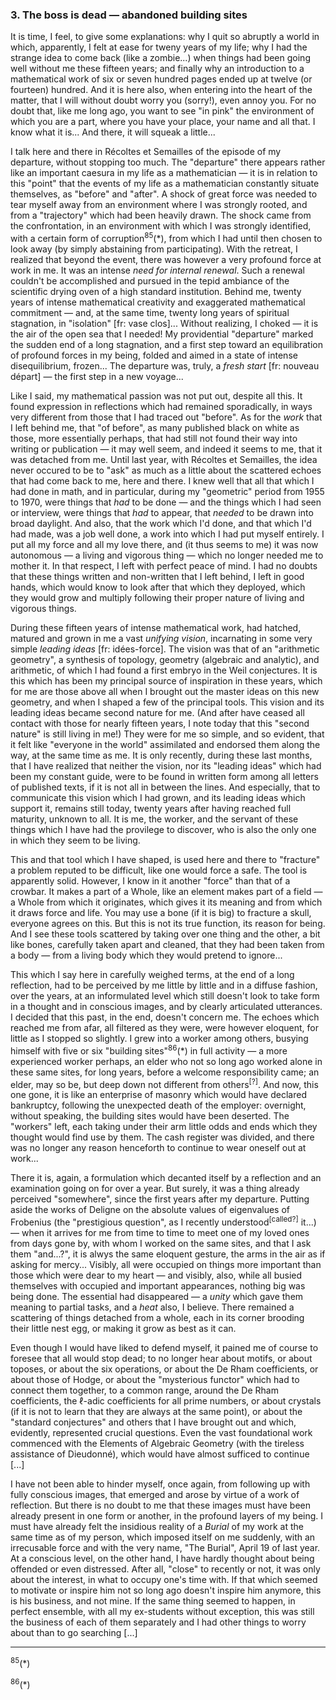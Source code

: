### 3. The boss is dead &mdash; abandoned building sites
It is time, I feel, to give some explanations: why I quit so abruptly a world in which, apparently, I felt at ease for tweny years of my life; why I had the strange idea to come back (like a zombie...) when things had been going well without me these fifteen years; and finally why an introduction to a mathematical work of six or seven hundred pages ended up at twelve (or fourteen) hundred. And it is here also, when entering into the heart of the matter, that I will without doubt worry you (sorry!), even annoy you. For no doubt that, like me long ago, you want to see "in pink" the environment of which you are a part, where you have your place, your name and all that. I know what it is... And there, it will squeak a little...

I talk here and there in Récoltes et Semailles of the episode of my departure, without stopping too much. The "departure" there appears rather like an important caesura in my life as a mathematician &mdash; it is in relation to this "point" that the events of my life as a mathematician constantly situate themselves, as "before" and "after". A shock of great force was needed to tear myself away from an environment where I was strongly rooted, and from a "trajectory" which had been heavily drawn. The shock came from the confrontation, in an environment with which I was strongly identified, with a certain form of corruption<sup>85</sup>(*), from which I had until then chosen to look away (by simply abstaining from participating). With the retreat, I realized that beyond the event, there was however a very profound force at work in me. It was an intense _need for internal renewal_. Such a renewal couldn't be accomplished and pursued in the tepid ambiance of the scientific drying oven of a high standard institution. Behind me, twenty years of intense mathematical creativity and exaggerated mathematical commitment &mdash; and, at the same time, twenty long years of spiritual stagnation, in "isolation" [fr: vase clos]... Without realizing, I choked &mdash; it is the air of the open sea that I needed! My providential "departure" marked the sudden end of a long stagnation, and a first step toward an equilibration of profound forces in my being, folded and aimed in a state of intense disequilibrium, frozen... The departure was, truly, a _fresh start_ [fr: nouveau départ] &mdash; the first step in a new voyage...

Like I said, my mathematical passion was not put out, despite all this. It found expression in reflections which had remained sporadically, in ways very different from those that I had traced out "before". As for the _work_ that I left behind me, that "of before", as many published black on white as those, more essentially perhaps, that had still not found their way into writing or publication &mdash; it may well seem, and indeed it seems to me, that it was detached from me. Until last year, with Récoltes et Semailles, the idea never occured to be to "ask" as much as a little about the scattered echoes that had come back to me, here and there. I knew well that all that which I had done in math, and in particular, during my "geometric" period from 1955 to 1970, were things that _had_ to be done &mdash; and the things which I had seen or interview, were things that _had_ to appear, that _needed_ to be drawn into broad daylight. And also, that the work which I'd done, and that which I'd had made, was a job well done, a work into which I had put myself entirely. I put all my force and all my love there, and (it thus seems to me) it was now autonomous &mdash; a living and vigorous thing &mdash; which no longer needed me to mother it. In that respect, I left with perfect peace of mind. I had no doubts that these things written and non-written that I left behind, I left in good hands, which would know to look after that which they deployed, which they would grow and multiply following their proper nature of living and vigorous things.

During these fifteen years of intense mathematical work, had hatched, matured and grown in me a vast _unifying vision_, incarnating in some very simple _leading ideas_ [fr: idées-force]. The vision was that of an "arithmetic geometry", a synthesis of topology, geometry (algebraic and analytic), and arithmetic, of which I had found a first embryo in the Weil conjectures. It is this which has been my principal source of inspiration in these years, which for me are those above all when I brought out the master ideas on this new geometry, and when I shaped a few of the principal tools. This vision and its leading ideas became second nature for me. (And after have ceased all contact with those for nearly fifteen years, I note today that this "second nature" is still living in me!) They were for me so simple, and so evident, that it felt like "everyone in the world" assimilated and endorsed them along the way, at the same time as me. It is only recently, during these last months, that I have realized that neither the vision, nor its "leading ideas" which had been my constant guide, were to be found in written form among all letters of published texts, if it is not all in between the lines. And especially, that to communicate this vision which I had grown, and its leading ideas which support it, remains still today, twenty years after having reached full maturity, unknown to all. It is me, the worker, and the servant of these things which I have had the provilege to discover, who is also the only one in which they seem to be living.

This and that tool which I have shaped, is used here and there to "fracture" a problem reputed to be difficult, like one would force a safe. The tool is apparently solid. However, I know in it another "force" than that of a crowbar. It makes a part of a Whole, like an element makes part of a field &mdash; a Whole from which it originates, which gives it its meaning and from which it draws force and life. You may use a bone (if it is big) to fracture a skull, everyone agrees on this. But this is not its true function, its reason for being. And I see these tools scattered by taking over one thing and the other, a bit like bones, carefully taken apart and cleaned, that they had been taken from a body &mdash; from a living body which they would pretend to ignore...

This which I say here in carefully weighed terms, at the end of a long reflection, had to be perceived by me little by little and in a diffuse fashion, over the years, at an informulated level which still doesn't look to take form in a thought and in conscious images, and by clearly articulated utterances. I decided that this past, in the end, doesn't concern me. The echoes which reached me from afar, all filtered as they were, were however eloquent, for little as I stopped so slightly. I grew into a worker among others, busying himself with five or six "building sites"<sup>86</sup>(*) in full activity &mdash; a more experienced worker perhaps, an elder who not so long ago worked alone in these same sites, for long years, before a welcome responsibility came; an elder, may so be, but deep down not different from others<sup>[?]</sup>. And now, this one gone, it is like an enterprise of masonry which would have declared bankruptcy, following the unexpected death of the employer: overnight, without speaking, the building sites would have been deserted. The "workers" left, each taking under their arm little odds and ends which they thought would find use by them. The cash register was divided, and there was no longer any reason henceforth to continue to wear oneself out at work...

There it is, again, a formulation which decanted itself by a reflection and an examination going on for over a year. But surely, it was a thing already perceived "somewhere", since the first years after my departure. Putting aside the works of Deligne on the absolute values of eigenvalues of Frobenius (the "prestigious question", as I recently understood<sup>[called?]</sup> it...) &mdash; when it arrives for me from time to time to meet one of my loved ones from days gone by, with whom I worked on the same sites, and that I ask them "and...?", it is alwys the same eloquent gesture, the arms in the air as if asking for mercy... Visibly, all were occupied on things more important than those which were dear to my heart &mdash; and visibly, also, while all busied themselves with occupied and important appearances, nothing big was being done. The essential had disappeared &mdash; a _unity_ which gave them meaning to partial tasks, and a _heat_ also, I believe. There remained a scattering of things detached from a whole, each in its corner brooding their little nest egg, or making it grow as best as it can.

Even though I would have liked to defend myself, it pained me of course to foresee that all would stop dead; to no longer hear about motifs, or about toposes, or about the six operations, or about the De Rham coefficients, or about those of Hodge, or about the "mysterious functor" which had to connect them together, to a common range, around the De Rham coefficients, the $\ell$-adic coefficients for all prime numbers, or about crystals (if it is not to learn that they are always at the same point), or about the "standard conjectures" and others that I have brought out and which, evidently, represented crucial questions. Even the vast foundational work commenced with the Elements of Algebraic Geometry (with the tireless assistance of Dieudonné), which would have almost sufficed to continue [...]

I have not been able to hinder myself, once again, from following up with fully conscious images, that emerged and arose by virtue of a work of reflection. But there is no doubt to me that these images must have been already present in one form or another, in the profound layers of my being. I must have already felt the insidious reality of a _Burial_ of my work at the same time as of my person, which imposed itself on me suddenly, with an irrecusable force and with the very name, "The Burial", April 19 of last year. At a conscious level, on the other hand, I have hardly thought about being offended or even distressed. After all, "close" to recently or not, it was only about the interest, in what to occupy one's time with. If that which seemed to motivate or inspire him not so long ago doesn't inspire him anymore, this is his business, and not mine. If the same thing seemed to happen, in perfect ensemble, with all my ex-students without exception, this was still the business of each of them separately and I had other things to worry about than to go searching [...]

---

<sup>85</sup>(*)

<sup>86</sup>(*)
